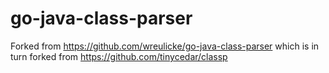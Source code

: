 
# go-java-class-parser

Forked from https://github.com/wreulicke/go-java-class-parser which is in turn forked from https://github.com/tinycedar/classp


